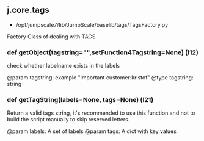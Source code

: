 ## j.core.tags

- /opt/jumpscale7/lib/JumpScale/baselib/tags/TagsFactory.py

Factory Class of dealing with TAGS     

### def getObject(tagstring="",setFunction4Tagstring=None) (l12)

check whether labelname exists in the labels 

@param tagstring:  example "important customer:kristof"
@type tagstring: string

### def getTagString(labels=None, tags=None) (l21)

Return a valid tags string, it's recommended to use this function
and not to build the script manually to skip reserved letters.

@param labels: A set of labels
@param tags: A dict with key values


